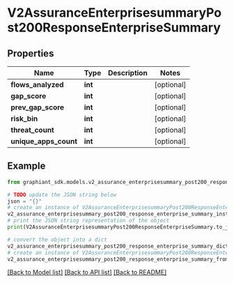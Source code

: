 # V2AssuranceEnterprisesummaryPost200ResponseEnterpriseSummary


## Properties

Name | Type | Description | Notes
------------ | ------------- | ------------- | -------------
**flows_analyzed** | **int** |  | [optional] 
**gap_score** | **int** |  | [optional] 
**prev_gap_score** | **int** |  | [optional] 
**risk_bin** | **int** |  | [optional] 
**threat_count** | **int** |  | [optional] 
**unique_apps_count** | **int** |  | [optional] 

## Example

```python
from graphiant_sdk.models.v2_assurance_enterprisesummary_post200_response_enterprise_summary import V2AssuranceEnterprisesummaryPost200ResponseEnterpriseSummary

# TODO update the JSON string below
json = "{}"
# create an instance of V2AssuranceEnterprisesummaryPost200ResponseEnterpriseSummary from a JSON string
v2_assurance_enterprisesummary_post200_response_enterprise_summary_instance = V2AssuranceEnterprisesummaryPost200ResponseEnterpriseSummary.from_json(json)
# print the JSON string representation of the object
print(V2AssuranceEnterprisesummaryPost200ResponseEnterpriseSummary.to_json())

# convert the object into a dict
v2_assurance_enterprisesummary_post200_response_enterprise_summary_dict = v2_assurance_enterprisesummary_post200_response_enterprise_summary_instance.to_dict()
# create an instance of V2AssuranceEnterprisesummaryPost200ResponseEnterpriseSummary from a dict
v2_assurance_enterprisesummary_post200_response_enterprise_summary_from_dict = V2AssuranceEnterprisesummaryPost200ResponseEnterpriseSummary.from_dict(v2_assurance_enterprisesummary_post200_response_enterprise_summary_dict)
```
[[Back to Model list]](../README.md#documentation-for-models) [[Back to API list]](../README.md#documentation-for-api-endpoints) [[Back to README]](../README.md)


